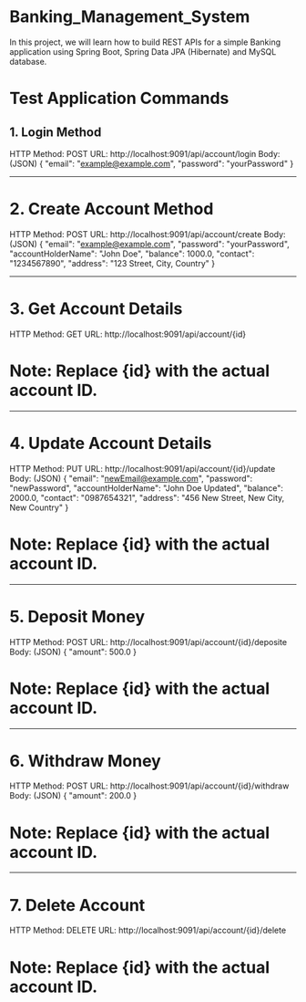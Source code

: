 # Banking_Management_System
In this project, we will learn how to build REST APIs for a simple Banking application using Spring Boot, Spring Data JPA (Hibernate) and MySQL database. 

#  Test Application Commands

## 1. Login Method
HTTP Method: POST 
URL: http://localhost:9091/api/account/login
Body: (JSON) 
    {
    "email": "example@example.com",
    "password": "yourPassword"
    }
_______________________________________________________________

# 2. Create Account Method
HTTP Method: POST
URL: http://localhost:9091/api/account/create
Body: (JSON)
  {
    "email": "example@example.com",
    "password": "yourPassword",
    "accountHolderName": "John Doe",
    "balance": 1000.0,
    "contact": "1234567890",
    "address": "123 Street, City, Country"
  }
_______________________________________________________________

# 3. Get Account Details
HTTP Method: GET
URL: http://localhost:9091/api/account/{id}
# Note: Replace {id} with the actual account ID.

_______________________________________________________________

# 4. Update Account Details
HTTP Method: PUT
URL: http://localhost:9091/api/account/{id}/update
Body: (JSON)
  {
    "email": "newEmail@example.com",
    "password": "newPassword",
    "accountHolderName": "John Doe Updated",
    "balance": 2000.0,
    "contact": "0987654321",
    "address": "456 New Street, New City, New Country"
  }
# Note: Replace {id} with the actual account ID.
_______________________________________________________________

# 5. Deposit Money
HTTP Method: POST
URL: http://localhost:9091/api/account/{id}/deposite
Body: (JSON)
  {
    "amount": 500.0
  }
# Note: Replace {id} with the actual account ID.
_______________________________________________________________

# 6. Withdraw Money
HTTP Method: POST
URL: http://localhost:9091/api/account/{id}/withdraw
Body: (JSON)
  {
    "amount": 200.0
  }
# Note: Replace {id} with the actual account ID.
_______________________________________________________________

# 7. Delete Account
HTTP Method: DELETE
URL: http://localhost:9091/api/account/{id}/delete
# Note: Replace {id} with the actual account ID.







   
